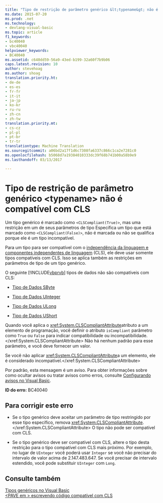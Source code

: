 ```yaml
---
title: "Tipo de restrição de parâmetro genérico &lt;typename&gt; não é compatível com CLS | Documentos do Microsoft"
ms.date: 2015-07-20
ms.prod: .net
ms.technology:
- devlang-visual-basic
ms.topic: article
f1_keywords:
- bc40040
- vbc40040
helpviewer_keywords:
- BC40040
ms.assetid: c640dd59-56a9-43ed-b199-32a60f7b9b06
caps.latest.revision: 10
author: stevehoag
ms.author: shoag
translation.priority.ht:
- de-de
- es-es
- fr-fr
- it-it
- ja-jp
- ko-kr
- ru-ru
- zh-cn
- zh-tw
translation.priority.mt:
- cs-cz
- pl-pl
- pt-br
- tr-tr
translationtype: Machine Translation
ms.sourcegitcommit: a06bd2a17f1d6c7308fa6337c866c1ca2e7281c0
ms.openlocfilehash: b5068d7a19384010333dc39f68b741b00a58b9e9
ms.lasthandoff: 03/13/2017

---
```

# <a name="generic-parameter-constraint-type-lttypenamegt-is-not-cls-compliant"></a>Tipo de restrição de parâmetro genérico &lt;typename&gt; não é compatível com CLS
Um tipo genérico é marcado como `<CLSCompliant(True)>`, mas uma restrição em um de seus parâmetros de tipo Especifica um tipo que está marcado como `<CLSCompliant(False)>`, não é marcada ou não se qualifica porque ele é um tipo incompatível.  
  
 Para um tipo para ser compatível com o [independência da linguagem e componentes independentes de linguagem](https://msdn.microsoft.com/library/12a7a7h3) (CLS), ele deve usar somente tipos compatíveis com CLS. Isso se aplica também as restrições em parâmetros de tipo de um tipo genérico.  
  
 O seguinte [!INCLUDE[vbprvb](../../csharp/programming-guide/concepts/linq/includes/vbprvb_md.md)] tipos de dados não são compatíveis com CLS:  
  
-   [Tipo de Dados SByte](../../visual-basic/language-reference/data-types/sbyte-data-type.md)  
  
-   [Tipo de Dados UInteger](../../visual-basic/language-reference/data-types/uinteger-data-type.md)  
  
-   [Tipo de Dados ULong](../../visual-basic/language-reference/data-types/ulong-data-type.md)  
  
-   [Tipo de Dados UShort](../../visual-basic/language-reference/data-types/ushort-data-type.md)  
  
 Quando você aplica o <xref:System.CLSCompliantAttribute>atributo a um elemento de programação, você definir o atributo `isCompliant` parâmetro como `True` ou `False` para indicar compatibilidade ou incompatibilidade.</xref:System.CLSCompliantAttribute> Não há nenhum padrão para esse parâmetro, e você deve fornecer um valor.  
  
 Se você não aplicar <xref:System.CLSCompliantAttribute>a um elemento, ele é considerado incompatível.</xref:System.CLSCompliantAttribute>  
  
 Por padrão, esta mensagem é um aviso. Para obter informações sobre como ocultar avisos ou tratar avisos como erros, consulte [Configurando avisos no Visual Basic](https://docs.microsoft.com/visualstudio/ide/configuring-warnings-in-visual-basic).  
  
 **ID do erro:** BC40040  
  
## <a name="to-correct-this-error"></a>Para corrigir este erro  
  
-   Se o tipo genérico deve aceitar um parâmetro de tipo restringido por esse tipo específico, remova <xref:System.CLSCompliantAttribute>.</xref:System.CLSCompliantAttribute> O tipo não pode ser compatível com CLS.  
  
-   Se o tipo genérico deve ser compatível com CLS, altere o tipo desta restrição para o tipo compatível com CLS mais próximo. Por exemplo, no lugar de `UInteger` você poderá usar `Integer` se você não precisar do intervalo de valor acima de 2.147.483.647. Se você precisar de intervalo estendido, você pode substituir `UInteger` com `Long`.  
  
## <a name="see-also"></a>Consulte também  
 [Tipos genéricos no Visual Basic](../../visual-basic/programming-guide/language-features/data-types/generic-types.md)   
 [\<PAVE em > escrevendo código compatível com CLS](http://msdn.microsoft.com/en-us/4c705105-69a2-4e5e-b24e-0633bc32c7f3)
